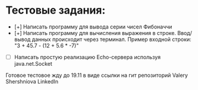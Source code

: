 # Тестовые задания:
- [+] Написать программу для вывода серии чисел Фибоначчи
- [+] Написать программу для вычисления выражения в строке. 
Ввод/вывод данных происходит через терминал. Пример входной строки: "3 + 45.7 - (12 + 5.6 * -7)"
- [ ] Написать простую реализацию Echo-сервера используя java.net.Socket

Готовое тестовое жду до 19.11 в виде ссылки на гит репозиторий
Valery Shershniova  LinkedIn